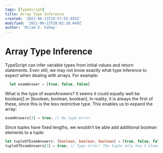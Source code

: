 ```yaml
---
tags: [TypeScript]
title: Array Type Inference
created: '2021-06-13T19:57:55.855Z'
modified: '2021-06-13T20:02:28.049Z'
author: 'Milad E. Fahmy'
---
```


# Array Type Inference
<p>
TypeScript can infer variable types from initial values and return statements. Even still, we may not know exactly what type inference to expect when dealing with arrays. For example: </p>


```ts
  let examAnswer = [true, false, false]
```

<p>What is the type of examAnswers? It seems it could equally well be boolean[] or [boolean, boolean, boolean]. In reality, it is always the first of these, since this is the less restrictive type. This enables us to expand the array:</p>

```ts
examAnswers[3] = true; // No type error.
```

<p>Since tuples have fixed lengths, we wouldn’t be able add additional boolean elements to a tuple:</p>

```ts
let tupleOfExamAnswers: [boolean, boolean, boolean] = [true, false, false];
tupleOfExamAnswers[3] = true; // Type error! The tuple only has 3 elements.
```
